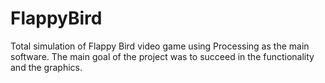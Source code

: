 # FlappyBird
Total simulation of Flappy Bird video game using Processing as the main software. The main goal of the project was to succeed in the functionality and the graphics.
